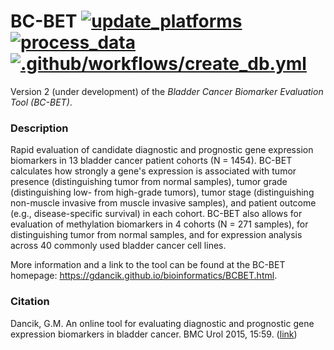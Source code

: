 # BC-BET [![update_platforms](https://github.com/gdancik/BC-BET/workflows/platforms/badge.svg)](https://github.com/gdancik/BC-BET/actions/workflows/platforms.yml)[![process_data](https://github.com/gdancik/BC-BET/actions/workflows/process.yml/badge.svg)](https://github.com/gdancik/BC-BET/actions/workflows/process.yml) [![.github/workflows/create_db.yml](https://github.com/gdancik/BC-BET/actions/workflows/create_db.yml/badge.svg)](https://github.com/gdancik/BC-BET/actions/workflows/create_db.yml)

Version 2 (under development) of the *Bladder Cancer Biomarker Evaluation Tool (BC-BET)*.

### Description
Rapid evaluation of candidate diagnostic and prognostic gene expression biomarkers in 13 bladder cancer patient cohorts (N = 1454). BC-BET calculates how strongly a gene's expression is associated with tumor presence (distinguishing tumor from normal samples), tumor grade (distinguishing low- from high-grade tumors), tumor stage (distinguishing non-muscle invasive from muscle invasive samples), and patient outcome (e.g., disease-specific survival) in each cohort. BC-BET also allows for evaluation of methylation biomarkers in 4 cohorts (N = 271 samples), for distinguishing tumor from normal samples, and for expression analysis across 40 commonly used bladder cancer cell lines. 

More information and a link to the tool can be found at the BC-BET homepage: https://gdancik.github.io/bioinformatics/BCBET.html.
### Citation
Dancik, G.M. An online tool for evaluating diagnostic and prognostic gene expression biomarkers in bladder cancer. BMC Urol 2015, 15:59. ([link](http://biomedcentral.com/1471-2490/15/59)) 

